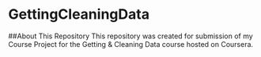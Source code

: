 GettingCleaningData
===================

##About This Repository
This repository was created for submission of my Course Project for the Getting &amp; Cleaning Data course hosted on Coursera.

